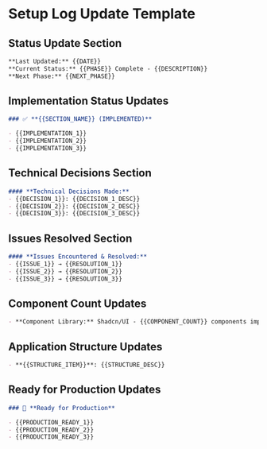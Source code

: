# Setup Log Update Template

## Status Update Section
```markdown
**Last Updated:** {{DATE}}  
**Current Status:** {{PHASE}} Complete - {{DESCRIPTION}}  
**Next Phase:** {{NEXT_PHASE}}
```

## Implementation Status Updates
```markdown
### ✅ **{{SECTION_NAME}} (IMPLEMENTED)**

- {{IMPLEMENTATION_1}}
- {{IMPLEMENTATION_2}}
- {{IMPLEMENTATION_3}}
```

## Technical Decisions Section
```markdown
#### **Technical Decisions Made:**
- {{DECISION_1}}: {{DECISION_1_DESC}}
- {{DECISION_2}}: {{DECISION_2_DESC}}
- {{DECISION_3}}: {{DECISION_3_DESC}}
```

## Issues Resolved Section
```markdown
#### **Issues Encountered & Resolved:**
- {{ISSUE_1}} → {{RESOLUTION_1}}
- {{ISSUE_2}} → {{RESOLUTION_2}}
- {{ISSUE_3}} → {{RESOLUTION_3}}
```

## Component Count Updates
```markdown
- **Component Library:** Shadcn/UI - {{COMPONENT_COUNT}} components implemented
```

## Application Structure Updates
```markdown
- **{{STRUCTURE_ITEM}}**: {{STRUCTURE_DESC}}
```

## Ready for Production Updates
```markdown
### 🚀 **Ready for Production**

- {{PRODUCTION_READY_1}}
- {{PRODUCTION_READY_2}}
- {{PRODUCTION_READY_3}}
```